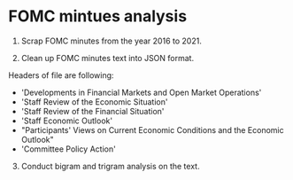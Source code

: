 <h1>FOMC mintues analysis</h1>

1. Scrap FOMC minutes from the year 2016 to 2021.

2. Clean up FOMC minutes text into JSON format. 

Headers of file are following:

- 'Developments in Financial Markets and Open Market Operations'
- 'Staff Review of the Economic Situation'
- 'Staff Review of the Financial Situation'
- 'Staff Economic Outlook'
- "Participants' Views on Current Economic Conditions and the Economic Outlook"
- 'Committee Policy Action'

3. Conduct bigram and trigram analysis on the text.